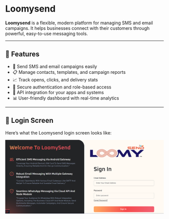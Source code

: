 # Loomysend

**Loomysend** is a flexible, modern platform for managing SMS and email campaigns. It helps businesses connect with their customers through powerful, easy-to-use messaging tools.

---

## 🚀 Features

- 📩 Send SMS and email campaigns easily
- 📋 Manage contacts, templates, and campaign reports
- 📈 Track opens, clicks, and delivery stats
- 🔑 Secure authentication and role-based access
- 🧩 API integration for your apps and systems
- 📊 User-friendly dashboard with real-time analytics

---


## 🔐 Login Screen

Here’s what the Loomysend login screen looks like:

![Loomysend Login Screen](https://raw.githubusercontent.com/asifpiet/loomysend/main/src/login.png)



